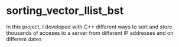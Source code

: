 # sorting_vector_llist_bst
In this project, I developed with C++ different ways to sort and store thousands of acceses to a server from different IP addresses and on different dates
